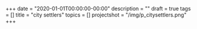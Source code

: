+++
date = "2020-01-01T00:00:00-00:00"
description = ""
draft = true
tags = []
title = "city settlers"
topics = []
projectshot = "/img/p_citysettlers.png"
+++
